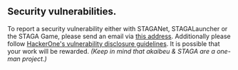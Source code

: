 ## Security vulnerabilities.
To report a security vulnerability either with STAGANet, STAGALauncher or the STAGA Game, please send an email via [this address](mailto:namesofthemisled@gmail.com). Additionally please follow [HackerOne's vulnerability disclosure guidelines](https://www.hackerone.com/terms/disclosure-guidelines). It is possible that your work will be rewarded. *(Keep in mind that akaibeu & STAGA are a one-man project.)*
